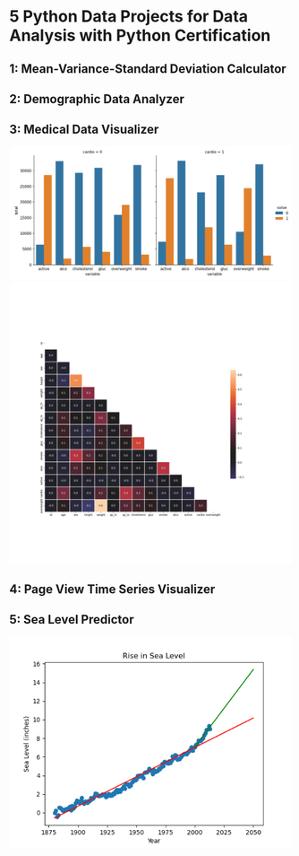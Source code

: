 # 5 Python Data Projects for Data Analysis with Python Certification

## 1: Mean-Variance-Standard Deviation Calculator
## 2: Demographic Data Analyzer
## 3: Medical Data Visualizer
![catplot](FreeCodeCampPythonDataAnalysis/MedicalDataVIsualizer/catplot.png)
![heatmap](FreeCodeCampPythonDataAnalysis/MedicalDataVIsualizer/heatmap.png)
## 4: Page View Time Series Visualizer
## 5: Sea Level Predictor

![sea_level_plot](FreeCodeCampPythonDataAnalysis/sea_level_plot.png)
